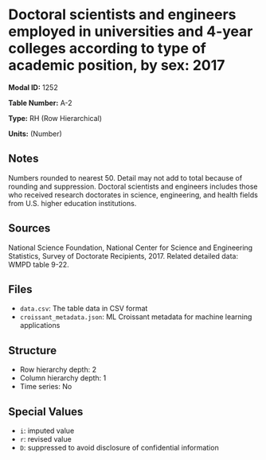 # Doctoral scientists and engineers employed in universities and 4-year colleges according to type of academic position, by sex: 2017

**Modal ID:** 1252

**Table Number:** A-2

**Type:** RH (Row Hierarchical)

**Units:** (Number)

## Notes

Numbers rounded to nearest 50. Detail may not add to total because of rounding and suppression. Doctoral scientists and engineers includes those who received research doctorates in science, engineering, and health fields from U.S. higher education institutions.

## Sources

National Science Foundation, National Center for Science and Engineering Statistics, Survey of Doctorate Recipients, 2017. Related detailed data: WMPD table 9-22.

## Files

- `data.csv`: The table data in CSV format
- `croissant_metadata.json`: ML Croissant metadata for machine learning applications

## Structure

- Row hierarchy depth: 2
- Column hierarchy depth: 1
- Time series: No

## Special Values

- `i`: imputed value
- `r`: revised value
- `D`: suppressed to avoid disclosure of confidential information
